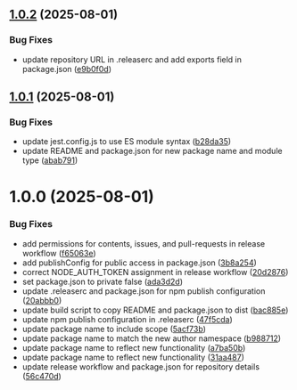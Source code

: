 ## [1.0.2](https://github.com/Fersubair40/react-element-capture/compare/v1.0.1...v1.0.2) (2025-08-01)


### Bug Fixes

* update repository URL in .releaserc and add exports field in package.json ([e9b0f0d](https://github.com/Fersubair40/react-element-capture/commit/e9b0f0da8829849a044da37576822b2798de8a0a))

## [1.0.1](https://github.com/Fersubair40/png-download-link/compare/v1.0.0...v1.0.1) (2025-08-01)


### Bug Fixes

* update jest.config.js to use ES module syntax ([b28da35](https://github.com/Fersubair40/png-download-link/commit/b28da35934276edfb4624a04089d401c62e69211))
* update README and package.json for new package name and module type ([abab791](https://github.com/Fersubair40/png-download-link/commit/abab791f48647dae3ff05ef23a7b435ad8474d64))

# 1.0.0 (2025-08-01)


### Bug Fixes

* add permissions for contents, issues, and pull-requests in release workflow ([f65063e](https://github.com/Fersubair40/png-download-link/commit/f65063ee7220384307794e53512840167f7eb8d2))
* add publishConfig for public access in package.json ([3b8a254](https://github.com/Fersubair40/png-download-link/commit/3b8a254eeb35ee07ead0fbcd8b04ea1795380da9))
* correct NODE_AUTH_TOKEN assignment in release workflow ([20d2876](https://github.com/Fersubair40/png-download-link/commit/20d2876a9a130d36d7342b540d6d11e6b8f79e19))
* set package.json to private false ([ada3d2d](https://github.com/Fersubair40/png-download-link/commit/ada3d2df09e75e916c1a2ce10bd05803c4689944))
* update .releaserc and package.json for npm publish configuration ([20abbb0](https://github.com/Fersubair40/png-download-link/commit/20abbb0864445961f1ab784d5623769dd7c97915))
* update build script to copy README and package.json to dist ([bac885e](https://github.com/Fersubair40/png-download-link/commit/bac885e89cfd0a55806f70ba818aa73665bcc895))
* update npm publish configuration in .releaserc ([47f5cda](https://github.com/Fersubair40/png-download-link/commit/47f5cda6c8331ecac84cb912d7f0b4eb07d40ba8))
* update package name to include scope ([5acf73b](https://github.com/Fersubair40/png-download-link/commit/5acf73bb21f576fe128353aab4f0a957f034d4be))
* update package name to match the new author namespace ([b988712](https://github.com/Fersubair40/png-download-link/commit/b9887127e395777a29fbf96f9fd038fca0b48630))
* update package name to reflect new functionality ([a7ba50b](https://github.com/Fersubair40/png-download-link/commit/a7ba50b61ee9cd983d23563a6de2cfa9e889fad1))
* update package name to reflect new functionality ([31aa487](https://github.com/Fersubair40/png-download-link/commit/31aa4878c6f2fea3876da55d8915bfba1f9e9309))
* update release workflow and package.json for repository details ([56c470d](https://github.com/Fersubair40/png-download-link/commit/56c470dd078e767737f16b9f7ddf4c2965440044))
